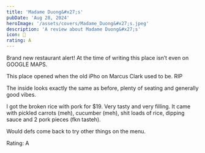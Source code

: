 ```yaml
---
title: 'Madame Duong&#x27;s'
pubDate: 'Aug 28, 2024'
heroImage: '/assets/covers/Madame_Duong&#x27;s.jpeg'
description: 'A review about Madame Duong&#x27;s'
icon: 🍜
rating: A
---
```


Brand new restaurant alert! At the time of writing this place isn’t even on GOOGLE MAPS.

This place opened when the old iPho on Marcus Clark used to be. RIP

The inside looks exactly the same as before, plenty of seating and generally good vibes.

I got the broken rice with pork for $19. Very tasty and very filling. It came with pickled carrots (meh), cucumber (meh), shit loads of rice, dipping sauce and 2 pork pieces (fkn tasteh).

Would defs come back to try other things on the menu.

Rating: A
